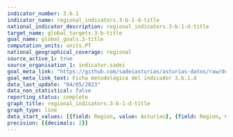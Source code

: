 ```yaml
---
indicator_number: 3.b.1
indicator_name: regional_indicators.3-b-1-d-title
national_indicator_description: regional_indicators.3-b-1-d-title
target_name: global_targets.3-b-title
goal_name: global_goals.3-title
computation_units: units.PT
national_geographical_coverage: regional
source_active_1: true
source_organisation_1: indicator.sadei
goal_meta_link: "https://github.com/sadeiasturias/asturias-datos/raw/develop/descargas/metodologia/3.b.1.d.pdf"
goal_meta_link_text: Ficha metodológica del indicador 3.b.1.d
data_last_update: "04/05/2023"
data_non_statistical: false
reporting_status: complete
graph_title: regional_indicators.3-b-1-d-title
graph_type: line
data_start_values: [{field: Region, value: Asturias}, {field: Region, value: España}]
precision: [{decimals: 2}]
---
```

